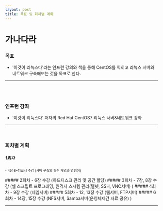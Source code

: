 ```yaml
---
layout: post
title: 목표 및 회차별 계획
---
```



<h1>가나다라</h1>

### 목표
>  
 * '이것이 리눅스다'라는 인프런 강의와 책을 통해 CentOS를 익히고 리눅스 서버와 네트워크 구축해보는 것을 목표로 한다.
<hr/>
<br />
<br />


### 인프런 강좌
>
 * '이것이 리눅스다' 저자의 Red Hat CentOS7 리눅스 서버&네트워크 강좌
<hr/>
<br />

### 회차별 계획
> 
##### 1회차
<p style = "font-size:11px"> - 4장 6~11교시 수강 (서버 구축의 필수 개념과 명령어) <p>
##### 2회차
 - 6장 수강 (하드디스크 관리 및 공간 할당)
##### 3회차
- 7장, 8장 수강 (쉘 스크립트 프로그래밍, 원격지 스시템 관리(텔넷, SSH, VNC서버) )
##### 4회차
 - 9장 수강 (네임서버)
##### 5회차
 - 12, 13장 수강 (웹서버, FTP서버)
##### 6회차
 - 14장, 15장 수강 (NFS서버, Samba서버(운영체제간 자료 공유) )
<hr/>
